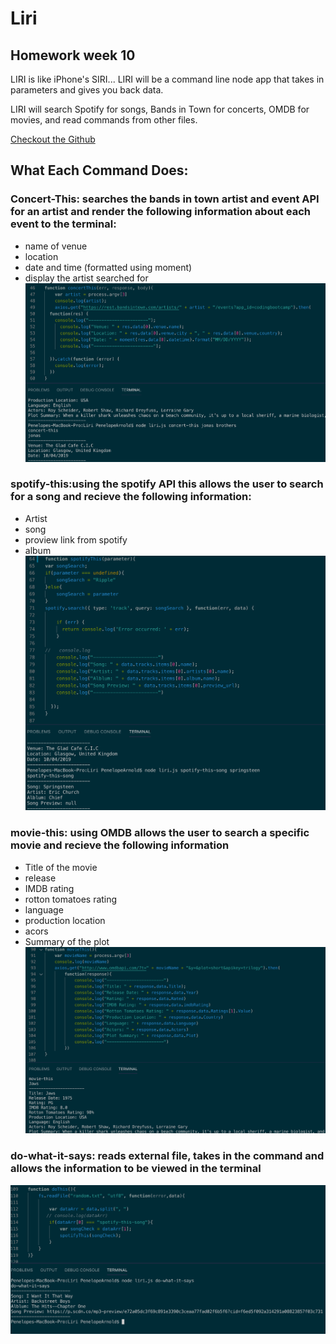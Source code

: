 # Liri
 ## Homework week 10
 
 LIRI is like iPhone's SIRI... LIRI will be a command line node app that takes in parameters and gives you back data.
 
 LIRI will search Spotify for songs, Bands in Town for concerts, OMDB for movies, and read commands from other files.

 [Checkout the Github](https://github.com/Penelope-Arnold/Liri)
 
 ## What Each Command Does:
 
 ### Concert-This: searches the bands in town artist and event API for an artist and render the following information about each event to the terminal:
 * name of venue
 * location
 * date and time (formatted using moment)
 * display the artist searched for
   ![image](assets/concert-this.png)
           
            
 ### spotify-this:using the spotify API this allows the user to search for a song and recieve the following information:
* Artist
* song
* proview link from spotify 
* album 
  ![image](assets/spotify-this.png)
            
 ### movie-this: using OMDB allows the user to search a specific movie and recieve the following information
 * Title of the movie
* release
* IMDB rating
* rotton tomatoes rating
* language
* production location
* acors 
* Summary of the plot
   ![image](assets/movie-this.png)
             
            
### do-what-it-says: reads external file, takes in the command and allows the information to be viewed in the terminal

 ![image](assets/do-this.png)
 
